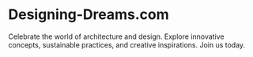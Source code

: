 # Designing-Dreams.com
Celebrate the world of architecture and design. Explore innovative concepts, sustainable practices, and creative inspirations. Join us today.
